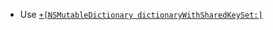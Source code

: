 - Use [`+[NSMutableDictionary dictionaryWithSharedKeySet:]`](https://developer.apple.com/documentation/foundation/nsmutabledictionary/1412658-dictionarywithsharedkeyset)
